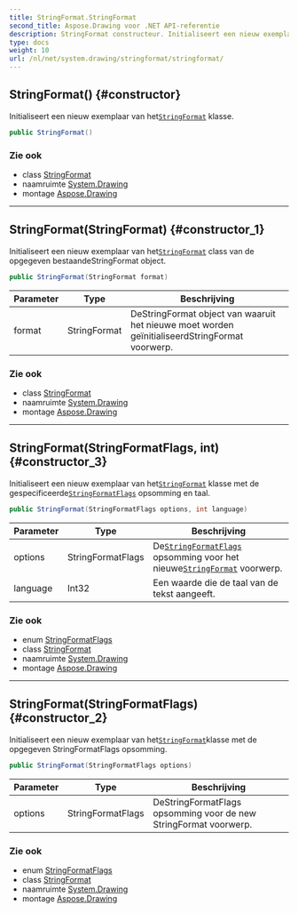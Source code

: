 ```yaml
---
title: StringFormat.StringFormat
second_title: Aspose.Drawing voor .NET API-referentie
description: StringFormat constructeur. Initialiseert een nieuw exemplaar van hetStringFormat klasse.
type: docs
weight: 10
url: /nl/net/system.drawing/stringformat/stringformat/
---
```

## StringFormat() {#constructor}

Initialiseert een nieuw exemplaar van het[`StringFormat`](../) klasse.

```csharp
public StringFormat()
```

### Zie ook

* class [StringFormat](../)
* naamruimte [System.Drawing](../../stringformat/)
* montage [Aspose.Drawing](../../../)

---

## StringFormat(StringFormat) {#constructor_1}

Initialiseert een nieuw exemplaar van het[`StringFormat`](../) class van de opgegeven bestaandeStringFormat object.

```csharp
public StringFormat(StringFormat format)
```

| Parameter | Type | Beschrijving |
| --- | --- | --- |
| format | StringFormat | DeStringFormat object van waaruit het nieuwe moet worden geïnitialiseerdStringFormat voorwerp. |

### Zie ook

* class [StringFormat](../)
* naamruimte [System.Drawing](../../stringformat/)
* montage [Aspose.Drawing](../../../)

---

## StringFormat(StringFormatFlags, int) {#constructor_3}

Initialiseert een nieuw exemplaar van het[`StringFormat`](../) klasse met de gespecificeerde[`StringFormatFlags`](../../stringformatflags/) opsomming en taal.

```csharp
public StringFormat(StringFormatFlags options, int language)
```

| Parameter | Type | Beschrijving |
| --- | --- | --- |
| options | StringFormatFlags | De[`StringFormatFlags`](../../stringformatflags/) opsomming voor het nieuwe[`StringFormat`](../) voorwerp. |
| language | Int32 | Een waarde die de taal van de tekst aangeeft. |

### Zie ook

* enum [StringFormatFlags](../../stringformatflags/)
* class [StringFormat](../)
* naamruimte [System.Drawing](../../stringformat/)
* montage [Aspose.Drawing](../../../)

---

## StringFormat(StringFormatFlags) {#constructor_2}

Initialiseert een nieuw exemplaar van het[`StringFormat`](../)klasse met de opgegeven StringFormatFlags opsomming.

```csharp
public StringFormat(StringFormatFlags options)
```

| Parameter | Type | Beschrijving |
| --- | --- | --- |
| options | StringFormatFlags | DeStringFormatFlags opsomming voor de new StringFormat voorwerp. |

### Zie ook

* enum [StringFormatFlags](../../stringformatflags/)
* class [StringFormat](../)
* naamruimte [System.Drawing](../../stringformat/)
* montage [Aspose.Drawing](../../../)


